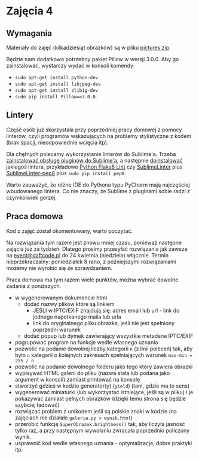 # Zajęcia 4

## Wymagania

Materiały do zajęć (kilkadziesiąt obrazków) są w pliku [pictures.zip](https://github.com/daftcode/zajecia_python_mini_edycja2/raw/master/2016-04-19%20Zajecia%20nr%204/pictures.zip).

Będzie nam dodatkowo potrzebny pakiet Pillow w wersji 3.0.0.
Aby go zainstalować, wystarczy wydać w konsoli komendy:

- `sudo apt-get install python-dev`
- `sudo apt-get install libjpeg-dev`
- `sudo apt-get install zlib1g-dev`
- `sudo pip install Pillow==3.0.0`.


## Lintery

Część osób już skorzystała przy poprzedniej pracy domowej z pomocy linterów,
czyli programów wskazujących na problemy stylistyczne z kodem (brak spacji,
nieodpowiednie wcięcia itp).

Dla chętnych polecamy wykorzystanie linterów do Sublime'a. Trzeba [zainstalować
obsługę pluginów do Sublime'a](https://packagecontrol.io/installation), a
następnie [doinstalować](https://packagecontrol.io/docs/usage) jakiegoś lintera,
przykładowo [Python Flake​8 Lint](https://packagecontrol.io/packages/Python%20Flake8%20Lint)
czy [Sublime​Linter](https://packagecontrol.io/packages/SublimeLinter) plus 
[Sublime​Linter-pep​8](https://packagecontrol.io/packages/SublimeLinter-pep8) plus
`sudo pip install pep8`.

Warto zauważyć, że różne IDE do Pythona typu PyCharm mają najczęściej wbudowanego
lintera. Co nie znaczy, że Sublime z pluginami sobie radzi z czymkolwiek gorzej.


## Praca domowa

Kod z zajęć został okomentowany, warto poczytać.

Na rozwiązania tym razem jest znowu mniej czasu, ponieważ następne zajęcia
już za tydzień. Dlatego prosimy przesyłać rozwiązania jak zawsze na
event@daftcode.pl do 24 kwietnia (niedziela) włącznie. Termin nieprzekraczalny:
poniedziałek 8 rano, z późniejszymi rozwiązaniami możemy nie wyrobić się ze
sprawdzaniem.

Praca domowa ma tym razem wiele punktów, można wybrać dowolne zadania z poniższych.

- w wygenerowanym dokumencie html
    - dodać nazwy plików które są linkiem
        - JEŚLI w IPTC/EXIF znajdują się: adres email lub url - link do jednego
          napotkanego maila lub urla
        - link do oryginalnego pliku obrazka, jeśli nie jest spełniony poprzedni
          warunek
    - dodać popup lub dymek zawierający wszystkie metadane IPTC/EXIF
- pogrupować program na funkcje wedle własnego uznania
- pozwolić na podanie dowolnej liczby kategorii `n` (z linii poleceń) tak, aby było
  `n` kategorii o kolejnych zakresach spełniających warunek `max-min = 255 / n`
- pozwolić na podanie dowolnego folderu jako tego który zawiera obrazki
- wypisywać HTML galerii do pliku (nazwa stała lub podana jako argument w konsoli)
  zamiast printować na konsolę
- stworzyć gdzieś w kodzie generator(y) (`yield`) (tam, gdzie ma to sens)
- wygenerować miniaturki (lub wykorzystać istniejące, jeśli są w pliku) i je
  pokazywać zamiast pełnych obrazków (dzięki temu strona się będzie szybciej
  ładować)
- rozwiązać problem z unikodem jeśli są polskie znaki w kodzie (na zajęciach nie
  działało `galeria.py > wynik.html`)
- przerobić funkcję `SuperObrazek.brightness()` tak, aby liczyła jasność tylko raz,
  a przy następnym wywołaniu zwracała poprzednio policzony wynik.
- usprawnić kod wedle własnego uznania - optymalizacje, dobre praktyki itp.
